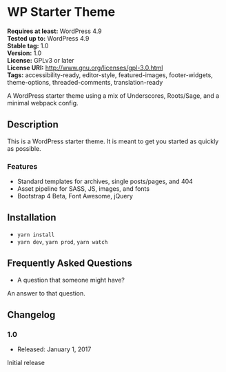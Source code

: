 # WP Starter Theme

**Requires at least:** WordPress 4.9  
**Tested up to:** WordPress 4.9  
**Stable tag:** 1.0  
**Version:** 1.0  
**License:** GPLv3 or later  
**License URI:** http://www.gnu.org/licenses/gpl-3.0.html  
**Tags:** accessibility-ready, editor-style, featured-images, footer-widgets, theme-options, threaded-comments, translation-ready

A WordPress starter theme using a mix of Underscores, Roots/Sage, and a minimal webpack config.

## Description

This is a WordPress starter theme. It is meant to get you started as quickly as possible.

### Features
* Standard templates for archives, single posts/pages, and 404
* Asset pipeline for SASS, JS, images, and fonts
* Bootstrap 4 Beta, Font Awesome, jQuery

## Installation
* `yarn install`
* `yarn dev`, `yarn prod`, `yarn watch`


## Frequently Asked Questions

* A question that someone might have?
 
An answer to that question.

## Changelog

### 1.0
* Released: January 1, 2017

Initial release
